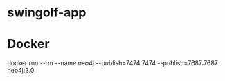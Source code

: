 # swingolf-app

# Docker

docker run --rm --name neo4j --publish=7474:7474 --publish=7687:7687 neo4j:3.0